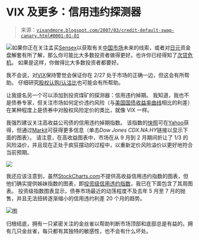 <!--yml

category: 未分类

date: 2024-05-18 15:55:23

-->

# VIX 及更多：信用违约探测器

> 来源：[`vixandmore.blogspot.com/2007/03/credit-default-swap-canary.html#0001-01-01`](http://vixandmore.blogspot.com/2007/03/credit-default-swap-canary.html#0001-01-01)

![](http://i104.photobucket.com/albums/m163/bl82/canaryincoalmine.gif)如果你正在关注孟买[Sensex](http://stockcharts.com/charts/gallery.html?%24bse)以获取有关[中国市场](http://stockcharts.com/charts/gallery.html?fxi)未来的线索，或者对[日元](http://stockcharts.com/charts/gallery.html?%24XJY)资金盘解套有所了解，那么你可能比大多数投资者做得更好。也许你已经得知了[次贷危机](http://stockcharts.com/charts/gallery.html?new)。 如果是这样，你做得比大多数投资者都要好。

我不会说，对[VIX](http://vixandmore.blogspot.com/2007/02/shape-of-capitulation-in-vix.html)保持警觉会保证你在 2/27 处于市场的正确一边，但这会有所帮助。 仔细研究[股权认购/认沽比](http://www.schaeffersresearch.com/streetools/market_tools/cboe_eqpcr.aspx)也可能会有所帮助。

让我提名另一个可以添加到投资煤矿的探测器：信用违约掉期。 我知道，我也不是债券专家，但关注市场如何定价违约风险（与[美国国债收益率曲线](http://stockcharts.com/charts/YieldCurve.html)相比的利差）在某种程度上是债券中对股权风险定价的类比，就像 VIX 一样。

我强烈建议关注高收益公司债的信用违约掉期指数。 该指数的[快照](http://finance.yahoo.com/q?s=%5EDJCDXH)可在[Yahoo](http://www.yahoo.com/)获得，但通过[Markit](http://www.markit.com/information/affiliations/cdx.html)可获得更多信息（单击*Dow Jones CDX.NA.HY*链接以显示下面的图表）。 请注意，在高收益图表中，市场在从 9 月到 2 月期间折让了 1/3 的风险溢价，并且现在正处于疯狂摆动的过程中，以重新定价风险溢价以更好地符合当前预期。

![](http://i104.photobucket.com/albums/m163/bl82/CDX.gif)

我还应该注意到，虽然[StockCharts.com](http://stockcharts.com/)不提供高收益信用违约指数的图表，但他们确实提供姊妹指数的图表，即[投资级信用违约指数](http://stockcharts.com/charts/gallery.html?%24djcdxni)，我已在下面包含了其周图表。 投资级指数图表显示，债券市场最近的动荡程度不及去年 5 月至 7 月的抛售，并且无法扭转逐渐缩小的信用违约利差 20 个月的趋势。

![图](http://i104.photobucket.com/albums/m163/bl82/CDX-1.gif)

归根结底，拥有一只紧密关注的金丝雀以帮助判断市场顶部和底部总是有益的。拥有几只金丝雀，每只都有其独特的敏感性，也不会有什么坏处。
